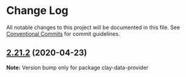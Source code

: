 # Change Log

All notable changes to this project will be documented in this file.
See [Conventional Commits](https://conventionalcommits.org) for commit guidelines.

## [2.21.2](https://github.com/liferay/clay/tree/master/packages/clay-data-provider/compare/v2.21.1...v2.21.2) (2020-04-23)

**Note:** Version bump only for package clay-data-provider
